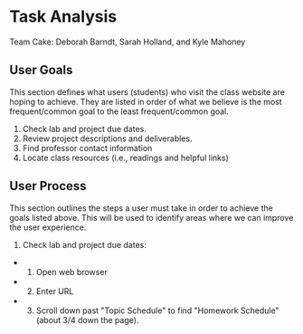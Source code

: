 # Task Analysis

Team Cake: Deborah Barndt, Sarah Holland, and Kyle Mahoney

## User Goals

This section defines what users (students) who visit the class website are hoping to achieve. They are listed in order of what we believe
is the most frequent/common goal to the least frequent/common goal. 

1. Check lab and project due dates. 
2. Review project descriptions and deliverables. 
3. Find professor contact information 
4. Locate class resources (i.e., readings and helpful links)

## User Process

This section outlines the steps a user must take in order to achieve the goals listed above. This will be used to identify areas where we can improve
the user experience. 

1. Check lab and project due dates: 
  * 1. Open web browser
  * 2. Enter URL
  * 3. Scroll down past "Topic Schedule" to find "Homework Schedule" (about 3/4 down the page). 